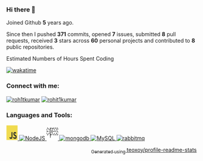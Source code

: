 ### Hi there 👋

 Joined Github **5** years ago.

Since then I pushed **371** commits, opened **7** issues, submitted **8** pull requests, received **3** stars across **60** personal projects and contributed to **8** public repositories.

Estimated Numbers of Hours Spent Coding

[![wakatime](https://wakatime.com/badge/user/97fff8c4-0d86-42e0-aed2-65cc0d9155c1.svg)](https://wakatime.com/@97fff8c4-0d86-42e0-aed2-65cc0d9155c1)


<h3 align="left">Connect with me:</h3>
<p align="left">

<a href="https://twitter.com/roh1tkumar" target="blank"><img align="center" src="https://raw.githubusercontent.com/rahuldkjain/github-profile-readme-generator/master/src/images/icons/Social/twitter.svg" alt="roh1tkumar" height="20" width="30" /></a>
<a href="https://linkedin.com/in/rohit1kumar" target="blank"><img align="center" src="https://raw.githubusercontent.com/rahuldkjain/github-profile-readme-generator/master/src/images/icons/Social/linked-in-alt.svg" alt="rohit1kumar" height="20" width="30" /></a>
</p>

<h3 align="left">Languages and Tools:</h3>

<p align="left">

<a href="https://developer.mozilla.org/en-US/docs/Web/JavaScript" target="_blank">
<img src="https://raw.githubusercontent.com/devicons/devicon/master/icons/javascript/javascript-original.svg" alt="javascript" width="30" height="40"/>
</a>

<a href="https://nodejs.org/" target="_blank">
<img src="https://raw.githubusercontent.com/rahuldkjain/github-profile-readme-generator/888aff31e1d26dd2a6acf6afebbc34970aeb0118/src/images/icons/BackendDevelopment/nodejs.svg" alt="NodeJS" width="30" height="40"/>

<a href="https://expressjs.org/" target="_blank">
<img src="https://raw.githubusercontent.com/rahuldkjain/github-profile-readme-generator/888aff31e1d26dd2a6acf6afebbc34970aeb0118/src/images/icons/BackendDevelopment/express.svg" alt="ExpressJS" width="30" height="40"/>

<a href="https://mongodb.org/" target="_blank">
<img src="https://raw.githubusercontent.com/rahuldkjain/github-profile-readme-generator/888aff31e1d26dd2a6acf6afebbc34970aeb0118/src/images/icons/Database/mongodb.svg" alt="mongodb" width="30" height="40"/>

<a href="https://mysql.com/" target="_blank">
<img src="https://raw.githubusercontent.com/rahuldkjain/github-profile-readme-generator/888aff31e1d26dd2a6acf6afebbc34970aeb0118/src/images/icons/Database/mysql.svg" alt="MySQL" width="30" height="40"/>

<a href="https://www.rabbitmq.com/" target="_blank">
<img src="https://raw.githubusercontent.com/rahuldkjain/github-profile-readme-generator/888aff31e1d26dd2a6acf6afebbc34970aeb0118/src/images/icons/BackendDevelopment/rabbitmq.svg" alt="rabbitmq" width="30" height="40"/>

</p>

<p align="right"><sub>Generated using <a href="https://github.com/marketplace/actions/profile-readme-stats">teoxoy/profile-readme-stats</a></sub></p>
